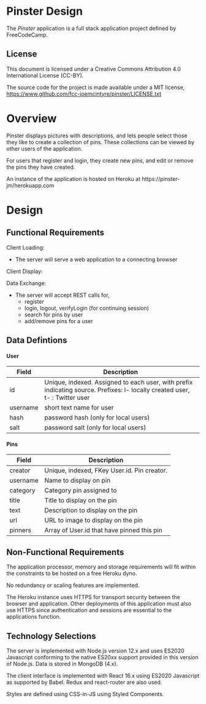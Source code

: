 # Pinster Design

The *Pinster* application is a full stack application project defined by
FreeCodeCamp.

## License
This document is licensed under a Creative Commons Attribution 4.0
International License (CC-BY).

The source code for the project is made available under a MIT license,
https://www.github.com/fcc-joemcintyre/pinster/LICENSE.txt

# Overview

Pinster displays pictures with descriptions, and lets people select those
they like to create a collection of pins. These collections can be viewed
by other users of the application.

For users that register and login, they create new pins, and edit or remove
the pins they have created.

An instance of the application is hosted on Heroku at
https://pinster-jm/herokuapp.com

# Design

## Functional Requirements

Client Loading:

- The server will serve a web application to a connecting browser

Client Display:



Data Exchange:

- The server will accept REST calls for,
  - register
  - login, logout, verifyLogin (for continuing session)
  - search for pins by user
  - add/remove pins for a user

## Data Defintions

#### User

| Field    | Description |
| -------- | ----------- |
| id       | Unique, indexed. Assigned to each user, with prefix indicating source. Prefixes: l- locally created user, t- : Twitter user |
| username | short text name for user |
| hash     | password hash (only for local users)|
| salt     | password salt (only for local users)|

#### Pins

| Field    | Description |
| -------- | ----------- |
| creator  | Unique, indexed, FKey User.id. Pin creator. |
| username | Name to display on pin |
| category | Category pin assigned to |
| title    | Title to display on the pin |
| text     | Description to display on the pin |
| url      | URL to image to display on the pin |
| pinners  | Array of User.id that have pinned this pin |

## Non-Functional Requirements

The application processor, memory and storage requirements will fit within the
constraints to be hosted on a free Heroku dyno.

No redundancy or scaling features are implemented.

The Heroku instance uses HTTPS for transport security between the browser and
application. Other deployments of this application must also use HTTPS since
authentication and sessions are essential to the applications function.

## Technology Selections

The server is implemented with Node.js version 12.x and uses ES2020 Javascript
conforming to the native ES20xx support provided in this version of Node.js.
Data is stored in MongoDB (4.x).

The client interface is implemented with React 16.x using ES2020 Javascript
as supported by Babel. Redux and react-router are also used.

Styles are defined using CSS-in-JS using Styled Components.
